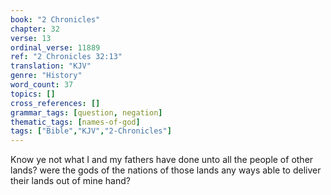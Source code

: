```yaml
---
book: "2 Chronicles"
chapter: 32
verse: 13
ordinal_verse: 11889
ref: "2 Chronicles 32:13"
translation: "KJV"
genre: "History"
word_count: 37
topics: []
cross_references: []
grammar_tags: [question, negation]
thematic_tags: [names-of-god]
tags: ["Bible","KJV","2-Chronicles"]
---
```

Know ye not what I and my fathers have done unto all the people of other lands? were the gods of the nations of those lands any ways able to deliver their lands out of mine hand?
